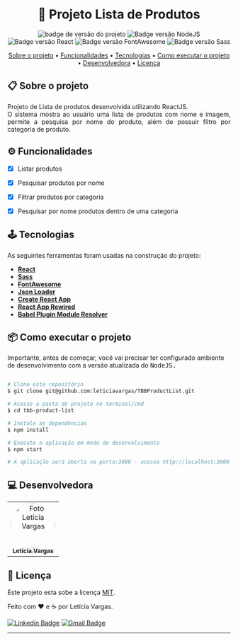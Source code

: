 <h1 align="center">📄 Projeto Lista de Produtos</h1>
<p align="center">
  <img src="https://img.shields.io/badge/version-1.0.0-green" alt="badge de versão do projeto"/>
  <img src="https://img.shields.io/static/v1?label=NodeJS&message=18.14.0&color=339933&logo=node.js" alt="Badge versão NodeJS"/>
  <img src="https://img.shields.io/static/v1?label=ReactJS&message=%CB%8618.2.0&color=61DAFB&logo=react" alt="Badge versão React"/>
  <img src="https://img.shields.io/static/v1?label=FontAwesome&message=%CB%866.3.0&color=528DD7&logo=fontawesome" alt="Badge versão FontAwesome"/>
  <img src="https://img.shields.io/static/v1?label=Sass&message=%CB%861.58.1&color=CC6699&logo=sass" alt="Badge versão Sass"/>
</p>

<p align="center">
 <a href="#-sobre-o-projeto">Sobre o projeto</a> •
 <a href="#-funcionalidades">Funcionalidades</a> • 
 <a href="#-tecnologias">Tecnologias</a> • 
 <a href="#-como-executar-o-projeto">Como executar o projeto</a> • 
 <a href="#-desenvolvedora">Desenvolvedora</a> • 
 <a href="#-licença">Licença</a>
</p>

## 📋 Sobre o projeto

<p align="justify">
  Projeto de Lista de produtos desenvolvida utilizando ReactJS. </br>
  O sistema mostra ao usuário uma lista de produtos com nome e imagem, permite a pesquisa por nome do produto, além de possuir filtro por categoria de produto.
</p>

## ⚙ Funcionalidades
- [x] Listar produtos
- [x] Pesquisar produtos por nome
- [x] Filtrar produtos por categoria
- [x] Pesquisar por nome produtos dentro de uma categoria


## 🕹 Tecnologias

As seguintes ferramentas foram usadas na construção do projeto:

-   **[React](https://reactjs.org/)**
-   **[Sass](https://sass-lang.com/)**
-   **[FontAwesome](https://fontawesome.com/)**
-   **[Json Loader](https://www.npmjs.com/package/json-loader)**
-   **[Create React App](https://create-react-app.dev/)**
-   **[React App Rewired](https://www.npmjs.com/package/react-app-rewired)**
-   **[Babel Plugin Module Resolver](https://www.npmjs.com/package/babel-plugin-module-resolver)**

## 📦 Como executar o projeto

Importante, antes de começar, você vai precisar ter configurado ambiente de desenvolvimento com a versão atualizada do <kbd>NodeJS<kdb>.

```bash

# Clone este repositório
$ git clone git@github.com:leticiavargas/TBBProductList.git

# Acesse a pasta do projeto no terminal/cmd
$ cd tbb-product-list

# Instale as dependências
$ npm install

# Execute a aplicação em modo de desenvolvimento
$ npm start

# A aplicação será aberta na porta:3000 - acesse http://localhost:3000

```

## 💻 Desenvolvedora
<table>
  <tr>
    <td align="center"><a href="https://github.com/leticiavargas/">
      <img style="border-radius: 50%;" src="https://pt.gravatar.com/userimage/186334662/ec308d4832e83fdc97fbb724d6f69a70.jpg" width="100px;" alt="Foto Letícia Vargas"/>
      <br />
      <sub><b>Letícia Vargas</b></sub></a><br /> 
    </td>
  </tr>
</table>


## 📝 Licença

Este projeto esta sobe a licença [MIT](./LICENSE).

Feito com ❤️ e ☕ por Letícia Vargas.

[![Linkedin Badge](https://img.shields.io/badge/-LetíciaVargas-blue?style=flat-square&logo=Linkedin&logoColor=white&link=https://www.linkedin.com/in/leticiavargas/)](https://www.linkedin.com/in/leticiavargas/) 
[![Gmail Badge](https://img.shields.io/badge/-le.mvargas@gmail.com-c14438?style=flat-square&logo=Gmail&logoColor=white&link=mailto:le.mvargas@gmail.com)](mailto:le.mvargas@gmail.com)

---

